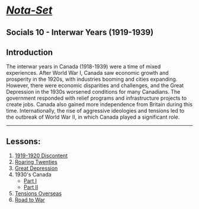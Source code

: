 # [***Nota-Set***](index.md)
## Socials 10 - <i class="fa-solid fa-money-bill-wheat"></i> Interwar Years (1919-1939)
## **Introduction**
The interwar years in Canada (1918-1939) were a time of mixed experiences. After World War I, Canada saw economic growth and prosperity in the 1920s, with industries booming and cities expanding. However, there were economic disparities and challenges, and the Great Depression in the 1930s worsened conditions for many Canadians. The government responded with relief programs and infrastructure projects to create jobs. Canada also gained more independence from Britain during this time. Internationally, the rise of aggressive ideologies and tensions led to the outbreak of World War II, in which Canada played a significant role.

---

## **Lessons**:
1. [1919-1920 Discontent](unav.md)
2. [Roaring Twenties](unav.md)
3. [Great Depression](unav.md)
4. 1930's Canada
    * [Part I](Notes/Socials/History/Interwar%20Years/Lesson%204%20(1930's%20Canada)/Lesson%204a.html)
    * [Part II](Notes/Socials/History/Interwar%20Years/Lesson%204%20(1930's%20Canada)/Lesson%204b.html)
5. [Tensions Overseas](Notes/Socials/History/Interwar%20Years/Lesson%205%20(Tensions%20Overseas).html)
6. [Road to War](Notes/Socials/History/Interwar%20Years/Lesson%206%20(Road%20to%20War).html)

<link rel="stylesheet" href="https://cdnjs.cloudflare.com/ajax/libs/font-awesome/6.3.0/css/all.min.css">
